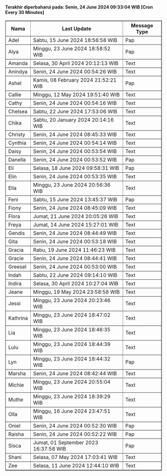 #### Terakhir diperbaharui pada: Senin, 24 June 2024 09:33:04 WIB [Cron Every 30 Minutes]

<table border='1'><tr><th>Nama</th><th>Last Update</th><th>Message Type</th></tr><tr><td>Adel</td><td>Sabtu, 15 June 2024 18:56:58 WIB</td><td>Pap</td></tr><tr><td>Alya</td><td>Minggu, 23 June 2024 18:58:52 WIB</td><td>Pap</td></tr><tr><td>Amanda</td><td>Selasa, 30 April 2024 20:12:13 WIB</td><td>Text</td></tr><tr><td>Anindya</td><td>Senin, 24 June 2024 00:54:26 WIB</td><td>Text</td></tr><tr><td>Ashel</td><td>Kamis, 08 February 2024 21:52:21 WIB</td><td>Pap</td></tr><tr><td>Callie</td><td>Minggu, 12 May 2024 19:51:40 WIB</td><td>Text</td></tr><tr><td>Cathy</td><td>Senin, 24 June 2024 00:54:16 WIB</td><td>Text</td></tr><tr><td>Chelsea</td><td>Sabtu, 22 June 2024 17:53:06 WIB</td><td>Text</td></tr><tr><td>Chika</td><td>Sabtu, 20 January 2024 20:14:16 WIB</td><td>Text</td></tr><tr><td>Christy</td><td>Senin, 24 June 2024 08:45:33 WIB</td><td>Text</td></tr><tr><td>Cynthia</td><td>Senin, 24 June 2024 00:54:14 WIB</td><td>Text</td></tr><tr><td>Daisy</td><td>Senin, 24 June 2024 00:53:54 WIB</td><td>Text</td></tr><tr><td>Danella</td><td>Senin, 24 June 2024 00:53:52 WIB</td><td>Pap</td></tr><tr><td>Eli</td><td>Selasa, 18 June 2024 09:58:31 WIB</td><td>Pap</td></tr><tr><td>Elin</td><td>Senin, 24 June 2024 00:53:35 WIB</td><td>Text</td></tr><tr><td>Ella</td><td>Minggu, 23 June 2024 20:56:36 WIB</td><td>Text</td></tr><tr><td>Feni</td><td>Sabtu, 15 June 2024 13:45:37 WIB</td><td>Pap</td></tr><tr><td>Fiony</td><td>Senin, 24 June 2024 08:45:09 WIB</td><td>Text</td></tr><tr><td>Flora</td><td>Jumat, 21 June 2024 20:05:26 WIB</td><td>Text</td></tr><tr><td>Freya</td><td>Jumat, 14 June 2024 15:27:01 WIB</td><td>Text</td></tr><tr><td>Gendis</td><td>Senin, 24 June 2024 08:44:49 WIB</td><td>Text</td></tr><tr><td>Gita</td><td>Senin, 24 June 2024 00:53:18 WIB</td><td>Text</td></tr><tr><td>Gracia</td><td>Rabu, 19 June 2024 11:46:23 WIB</td><td>Text</td></tr><tr><td>Gracie</td><td>Senin, 24 June 2024 08:44:41 WIB</td><td>Text</td></tr><tr><td>Greesel</td><td>Senin, 24 June 2024 00:53:00 WIB</td><td>Text</td></tr><tr><td>Indah</td><td>Sabtu, 22 June 2024 09:14:10 WIB</td><td>Text</td></tr><tr><td>Indira</td><td>Selasa, 30 April 2024 10:27:04 WIB</td><td>Text</td></tr><tr><td>Jeane</td><td>Minggu, 19 May 2024 23:58:58 WIB</td><td>Text</td></tr><tr><td>Jessi</td><td>Minggu, 23 June 2024 20:23:46 WIB</td><td>Text</td></tr><tr><td>Kathrina</td><td>Minggu, 23 June 2024 18:47:02 WIB</td><td>Text</td></tr><tr><td>Lia</td><td>Minggu, 23 June 2024 18:46:35 WIB</td><td>Text</td></tr><tr><td>Lulu</td><td>Minggu, 23 June 2024 18:44:39 WIB</td><td>Text</td></tr><tr><td>Lyn</td><td>Minggu, 23 June 2024 18:44:32 WIB</td><td>Pap</td></tr><tr><td>Marsha</td><td>Senin, 24 June 2024 08:42:44 WIB</td><td>Text</td></tr><tr><td>Michie</td><td>Minggu, 23 June 2024 20:55:04 WIB</td><td>Text</td></tr><tr><td>Muthe</td><td>Minggu, 23 June 2024 18:39:29 WIB</td><td>Text</td></tr><tr><td>Olla</td><td>Minggu, 16 June 2024 23:47:51 WIB</td><td>Text</td></tr><tr><td>Oniel</td><td>Senin, 24 June 2024 00:52:30 WIB</td><td>Pap</td></tr><tr><td>Raisha</td><td>Senin, 24 June 2024 00:52:22 WIB</td><td>Pap</td></tr><tr><td>Sisca</td><td>Jumat, 01 September 2023 16:37:58 WIB</td><td>Pap</td></tr><tr><td>Shani</td><td>Selasa, 07 May 2024 17:03:41 WIB</td><td>Text</td></tr><tr><td>Zee</td><td>Selasa, 11 June 2024 12:44:10 WIB</td><td>Text</td></tr></table>